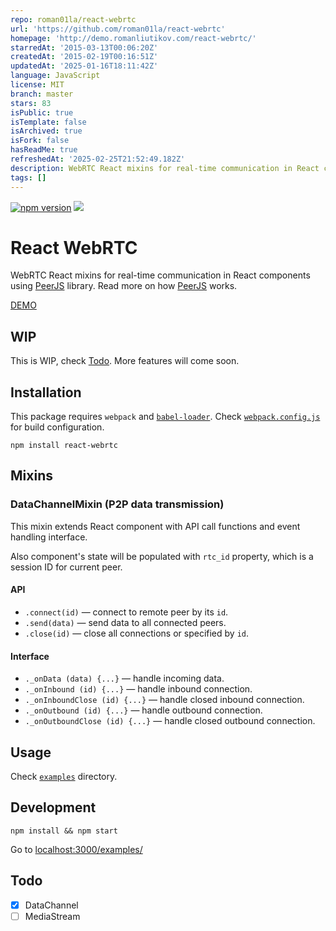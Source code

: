 ```yaml
---
repo: roman01la/react-webrtc
url: 'https://github.com/roman01la/react-webrtc'
homepage: 'http://demo.romanliutikov.com/react-webrtc/'
starredAt: '2015-03-13T00:06:20Z'
createdAt: '2015-02-19T00:16:51Z'
updatedAt: '2025-01-16T18:11:42Z'
language: JavaScript
license: MIT
branch: master
stars: 83
isPublic: true
isTemplate: false
isArchived: true
isFork: false
hasReadMe: true
refreshedAt: '2025-02-25T21:52:49.182Z'
description: WebRTC React mixins for real-time communication in React components
tags: []
---
```


[![npm version](https://badge.fury.io/js/react-webrtc.svg)](http://badge.fury.io/js/react-webrtc)
![](https://img.shields.io/badge/maintainer%20needed-!-red.svg)

# React WebRTC

WebRTC React mixins for real-time communication in React components using [PeerJS](https://github.com/peers/peerjs) library. Read more on how [PeerJS](http://peerjs.com/docs) works.

[DEMO](http://demo.romanliutikov.com/react-webrtc/)

## WIP

This is WIP, check [Todo](#todo). More features will come soon.

## Installation

This package requires `webpack` and [`babel-loader`](https://github.com/babel/babel-loader). Check [`webpack.config.js`](./webpack.config.js) for build configuration.

`npm install react-webrtc`

## Mixins

### DataChannelMixin (P2P data transmission)

This mixin extends React component with API call functions and event handling interface.

Also component's state will be populated with `rtc_id` property, which is a session ID for current peer.

#### API

- `.connect(id)` — connect to remote peer by its `id`.
- `.send(data)` — send data to all connected peers.
- `.close(id)` — close all connections or specified by `id`.

#### Interface

- `._onData (data) {...}` — handle incoming data.
- `._onInbound (id) {...}` — handle inbound connection.
- `._onInboundClose (id) {...}` — handle closed inbound connection.
- `._onOutbound (id) {...}` — handle outbound connection.
- `._onOutboundClose (id) {...}` — handle closed outbound connection.

## Usage

Check [`examples`](https://github.com/roman01la/react-webrtc/blob/master/examples/) directory.

## Development

`npm install && npm start`

Go to [localhost:3000/examples/](http://localhost:3000/examples/)

## Todo

- [x] DataChannel
- [ ] MediaStream
